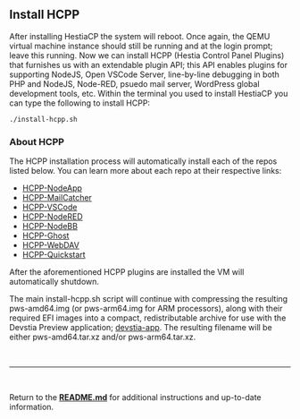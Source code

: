 ## Install HCPP
After installing HestiaCP the system will reboot. Once again, the QEMU virtual machine instance should still be running and at the login prompt; leave this running. Now we can install HCPP (Hestia Control Panel Plugins) that furnishes us with an extendable plugin API; this API enables plugins for supporting NodeJS, Open VSCode Server, line-by-line debugging in both PHP and NodeJS, Node-RED, psuedo mail server, WordPress global development tools, etc. Within the terminal you used to install HestiaCP you can type the following to install HCPP:

```
./install-hcpp.sh
```

### About HCPP
The HCPP installation process will automatically install each of the repos listed below. You can learn more about each repo at their respective links:

* [HCPP-NodeApp](https://github.com/virtuosoft-dev/hcpp-nodeapp)
* [HCPP-MailCatcher](https://github.com/virtuosoft-dev/hcpp-mailcatcher)
* [HCPP-VSCode](https://github.com/virtuosoft-dev/hcpp-vscode)
* [HCPP-NodeRED](https://github.com/virtuosoft-dev/hcpp-nodered)
* [HCPP-NodeBB](https://github.com/virtuosoft-dev/hcpp-nodebb)
* [HCPP-Ghost](https://github.com/virtuosoft-dev/hcpp-ghost)
* [HCPP-WebDAV](https://github.com/virtuosoft-dev/hcpp-webdav)
* [HCPP-Quickstart](https://github.com/virtuosoft-dev/hcpp-quickstart)

After the aforementioned HCPP plugins are installed the VM will automatically shutdown.

The main install-hcpp.sh script will continue with compressing the resulting pws-amd64.img (or pws-arm64.img for ARM processors), along with their required EFI images into a compact, redistributable archive for use with the Devstia Preview application; [devstia-app](https://github.com/virtuosoft-dev/devstia-app). The resulting filename will be either pws-amd64.tar.xz and/or pws-arm64.tar.xz.


&nbsp;

-----
&nbsp;

Return to the **[README.md](README.md)** for additional instructions and up-to-date information.

